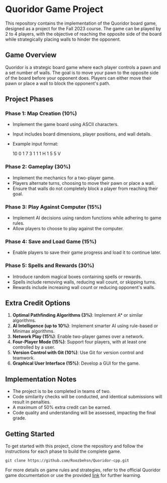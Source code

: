 # Quoridor Game Project

This repository contains the implementation of the Quoridor board game, designed as a project for the Fall 2023 course. The game can be played by 2 to 4 players, with the objective of reaching the opposite side of the board while strategically placing walls to hinder the opponent.

## Game Overview

Quoridor is a strategic board game where each player controls a pawn and a set number of walls. The goal is to move your pawn to the opposite side of the board before your opponent does. Players can either move their pawn or place a wall to block the opponent's path.

## Project Phases

### Phase 1: Map Creation (10%)

- Implement the game board using ASCII characters.
- Input includes board dimensions, player positions, and wall details.
- Example input format:

  10
  0 1
  7 3
  1
  1 1 H
  1
  5 5 V


### Phase 2: Gameplay (30%)

- Implement the mechanics for a two-player game.
- Players alternate turns, choosing to move their pawn or place a wall.
- Ensure that walls do not completely block a player from reaching their goal.

### Phase 3: Play Against Computer (15%)

- Implement AI decisions using random functions while adhering to game rules.
- Allow players to choose to play against the computer.

### Phase 4: Save and Load Game (15%)

- Enable players to save their game progress and load it to continue later.

### Phase 5: Spells and Rewards (30%)

- Introduce random magical boxes containing spells or rewards.
- Spells include removing walls, reducing wall count, or skipping turns.
- Rewards include increasing wall count or reducing opponent's walls.

## Extra Credit Options

1. **Optimal Pathfinding Algorithms (3%)**: Implement A* or similar algorithms.
2. **AI Intelligence (up to 10%)**: Implement smarter AI using rule-based or Minimax algorithms.
3. **Network Play (15%)**: Enable two-player games over a network.
4. **Four-Player Mode (15%)**: Support four players, with at least one controlled by a user.
5. **Version Control with Git (10%)**: Use Git for version control and teamwork.
6. **Graphical User Interface (15%)**: Develop a GUI for the game.

## Implementation Notes

- The project is to be completed in teams of two.
- Code similarity checks will be conducted, and identical submissions will result in penalties.
- A maximum of 50% extra credit can be earned.
- Code quality and understanding will be assessed, impacting the final grade.

## Getting Started

To get started with this project, clone the repository and follow the instructions for each phase to build the complete game.

```
git clone https://github.com/Roozbehsn/Quoridor-cpp.git
```

For more details on game rules and strategies, refer to the official Quoridor game documentation or use the provided [link](https://drive.google.com/file/d/1Mf1PsQqLaryWDT7hKdYYNDDaKRZ_vthh/view?usp=drive_link) for further learning.
